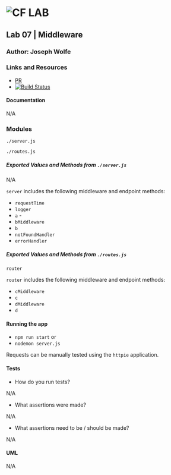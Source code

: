 ![CF](http://i.imgur.com/7v5ASc8.png) LAB
=================================================

## Lab 07 | Middleware

### Author: Joseph Wolfe

### Links and Resources
* [PR](https://github.com/charmedsatyr-401-advanced-javascript/lab-07-middleware/pull/1)
* [![Build Status](https://travis-ci.org/charmedsatyr-401-advanced-javascript/lab-07-middleware.svg?branch=master)](https://travis-ci.org/charmedsatyr-401-advanced-javascript/lab-07-middleware)

#### Documentation
N/A

### Modules

`./server.js`

`./routes.js`


##### Exported Values and Methods from `./server.js`
N/A

`server` includes the following middleware and endpoint methods:

  * `requestTime`
  * `logger`
  * `a` -
  * `bMiddleware`
  * `b`
  * `notFoundHandler`
  * `errorHandler`

##### Exported Values and Methods from `./routes.js`
`router`

`router` includes the following middleware and endpoint methods:
  * `cMiddleware`
  * `c`
  * `dMiddleware`
  * `d`

#### Running the app
* `npm run start` or
* `nodemon server.js`

Requests can be manually tested using the `httpie` application.

#### Tests
* How do you run tests?

N/A
* What assertions were made?

N/A
* What assertions need to be / should be made?

N/A

#### UML
N/A
